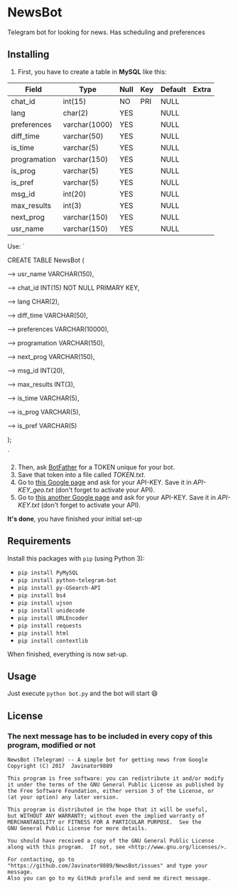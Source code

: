 # NewsBot
Telegram bot for looking for news. Has scheduling and preferences

## Installing

1. First, you have to create a table in **MySQL** like this:

 Field        | Type          | Null | Key | Default | Extra 
--------------|---------------|------|-----|---------|-------
 chat_id      | int(15)       | NO   | PRI | NULL    |       
 lang         | char(2)       | YES  |     | NULL    |       
 preferences  | varchar(1000) | YES  |     | NULL    |       
 diff_time    | varchar(50)   | YES  |     | NULL    |       
 is_time      | varchar(5)    | YES  |     | NULL    |       
 programation | varchar(150)  | YES  |     | NULL    |       
 is_prog      | varchar(5)    | YES  |     | NULL    |       
 is_pref      | varchar(5)    | YES  |     | NULL    |       
 msg_id       | int(20)       | YES  |     | NULL    |       
 max_results  | int(3)        | YES  |     | NULL    |       
 next_prog    | varchar(150)  | YES  |     | NULL    |       
 usr_name     | varchar(150)  | YES  |     | NULL    |       


Use:
`

CREATE TABLE NewsBot (

--> usr_name VARCHAR(150),

--> chat_id INT(15) NOT NULL PRIMARY KEY,

--> lang CHAR(2),

--> diff_time VARCHAR(50),

--> preferences VARCHAR(10000),

--> programation VARCHAR(150),

--> next_prog VARCHAR(150),

--> msg_id INT(20),

--> max_results INT(3),

--> is_time VARCHAR(5),

--> is_prog VARCHAR(5),

--> is_pref VARCHAR(5)

);


`

2. Then, ask [BotFather](http://t.me/BotFather) for a TOKEN unique for your bot.
3. Save that token into a file called *TOKEN.txt*.
4. Go to [this Google page](https://developers.google.com/maps/documentation/geocoding/start) and ask for your API-KEY. Save it in *API-KEY_geo.txt* (don't forget to activate your API).
5. Go to [this another Google page](https://developers.google.com/maps/documentation/timezone/start) and ask for your API-KEY. Save it in *API-KEY.txt* (don't forget to activate your API).

**It's done**, you have finished your initial set-up

## Requirements
Install this packages with `pip` (using Python 3):
* `pip install PyMySQL`
* `pip install python-telegram-bot`
* `pip install py-GSearch-API`
* `pip install bs4`
* `pip install ujson`
* `pip install unidecode`
* `pip install URLEncoder`
* `pip install requests`
* `pip install html`
* `pip install contextlib`

When finished, everything is now set-up.

## Usage
Just execute `python bot.py` and the bot will start 😄

## License
### The next message has to be included in every copy of this program, modified or not
    NewsBot (Telegram) -- A simple bot for getting news from Google
    Copyright (C) 2017  Javinator9889

    This program is free software: you can redistribute it and/or modify
    it under the terms of the GNU General Public License as published by
    the Free Software Foundation, either version 3 of the License, or
    (at your option) any later version.

    This program is distributed in the hope that it will be useful,
    but WITHOUT ANY WARRANTY; without even the implied warranty of
    MERCHANTABILITY or FITNESS FOR A PARTICULAR PURPOSE.  See the
    GNU General Public License for more details.

    You should have received a copy of the GNU General Public License
    along with this program.  If not, see <http://www.gnu.org/licenses/>.

    For contacting, go to "https://github.com/Javinator9889/NewsBot/issues" and type your message.
    Also you can go to my GitHub profile and send me direct message.
